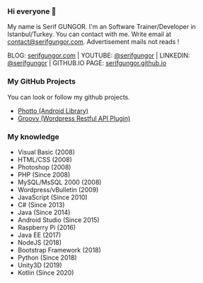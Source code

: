 ### Hi everyone 👋
My name is Serif GUNGOR. I'm an Software Trainer/Developer in Istanbul/Turkey. You can contact with me. Write email at <a href="mailto:contact@serifgungor.com">contact@serifgungor.com</a>. Advertisement mails not reads !

BLOG: <a href="https://serifgungor.com">serifgungor.com</a> | YOUTUBE: <a href="https://youtube.com/user/serifgungor">@serifgungor</a> | LINKEDIN: <a href="https://tr.linkedin.com/in/serifgungor">@serifgungor</a> | GITHUB.IO PAGE: <a href="https://serifgungor.github.io">serifgungor.github.io</a>

### My GitHub Projects
You can look or follow my github projects.
- <a href="https://github.com/gungoronline/Photto">Photto (Android Library)</a>
- <a href="https://github.com/gungoronline/Groovy">Groovy (Wordpress Restful API Plugin)</a>

### My knowledge

- Visual Basic (2008)
- HTML/CSS (2008)
- Photoshop (2008)
- PHP (Since 2008)
- MySQL/MsSQL 2000 (2008)
- Wordpress/vBulletin (2009)
- JavaScript (Since 2010)
- C# (Since 2013)
- Java  (Since 2014)
- Android Studio (Since 2015)
- Raspberry Pi (2016)
- Java EE (2017)
- NodeJS (2018)
- Bootstrap Framework (2018)
- Python (Since 2018)
- Unity3D (2019)
- Kotlin (Since 2020)

<!--
**serifgungor/serifgungor** is a ✨ _special_ ✨ repository because its `README.md` (this file) appears on your GitHub profile.

Here are some ideas to get you started:

- 🔭 I’m currently working on ...
- 🌱 I’m currently learning ...
- 👯 I’m looking to collaborate on ...
- 🤔 I’m looking for help with ...
- 💬 Ask me about ...
- 📫 How to reach me: ...
- 😄 Pronouns: ...
- ⚡ Fun fact: ...
-->
